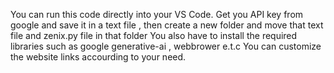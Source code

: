 You can run this code directly into your VS Code.
Get you API key from google and save it in a text file , then create a new folder and move that text file and zenix.py file in that folder
You also have to install the required libraries such as google generative-ai , webbrower e.t.c
You can customize the website links accourding to your need.
